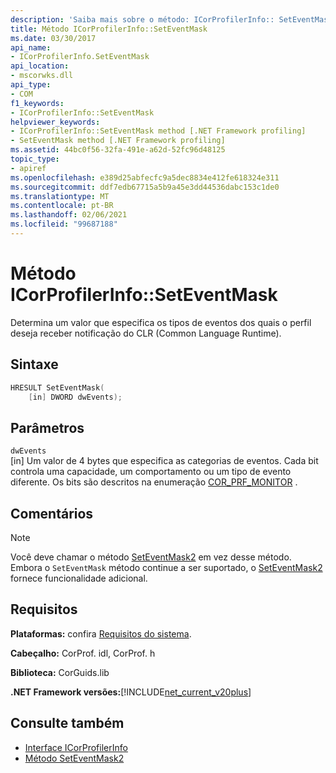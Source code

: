 ```yaml
---
description: 'Saiba mais sobre o método: ICorProfilerInfo:: SetEventMask'
title: Método ICorProfilerInfo::SetEventMask
ms.date: 03/30/2017
api_name:
- ICorProfilerInfo.SetEventMask
api_location:
- mscorwks.dll
api_type:
- COM
f1_keywords:
- ICorProfilerInfo::SetEventMask
helpviewer_keywords:
- ICorProfilerInfo::SetEventMask method [.NET Framework profiling]
- SetEventMask method [.NET Framework profiling]
ms.assetid: 44bc0f56-32fa-491e-a62d-52fc96d48125
topic_type:
- apiref
ms.openlocfilehash: e389d25abfecfc9a5dec8834e412fe618324e311
ms.sourcegitcommit: ddf7edb67715a5b9a45e3dd44536dabc153c1de0
ms.translationtype: MT
ms.contentlocale: pt-BR
ms.lasthandoff: 02/06/2021
ms.locfileid: "99687188"
---
```

# <a name="icorprofilerinfoseteventmask-method"></a>Método ICorProfilerInfo::SetEventMask

Determina um valor que especifica os tipos de eventos dos quais o perfil deseja receber notificação do CLR (Common Language Runtime).  
  
## <a name="syntax"></a>Sintaxe  
  
```cpp  
HRESULT SetEventMask(  
    [in] DWORD dwEvents);  
```  
  
## <a name="parameters"></a>Parâmetros  

 `dwEvents`  
 [in] Um valor de 4 bytes que especifica as categorias de eventos. Cada bit controla uma capacidade, um comportamento ou um tipo de evento diferente. Os bits são descritos na enumeração [COR_PRF_MONITOR](cor-prf-monitor-enumeration.md) .  
  
## <a name="remarks"></a>Comentários  
  
> [!NOTE]
> Você deve chamar o método [SetEventMask2](icorprofilerinfo5-seteventmask2-method.md) em vez desse método. Embora o `SetEventMask` método continue a ser suportado, o [SetEventMask2](icorprofilerinfo5-seteventmask2-method.md) fornece funcionalidade adicional.  
  
## <a name="requirements"></a>Requisitos  

 **Plataformas:** confira [Requisitos do sistema](../../get-started/system-requirements.md).  
  
 **Cabeçalho:** CorProf. idl, CorProf. h  
  
 **Biblioteca:** CorGuids.lib  
  
 **.NET Framework versões:**[!INCLUDE[net_current_v20plus](../../../../includes/net-current-v20plus-md.md)]  
  
## <a name="see-also"></a>Consulte também

- [Interface ICorProfilerInfo](icorprofilerinfo-interface.md)
- [Método SetEventMask2](icorprofilerinfo5-seteventmask2-method.md)

